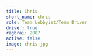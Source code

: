 ```yaml
---
title: Chris
short_name: chris
role: Team Lobbyist/Team Driver
driver: true
ragbrai: 2007
active: false
image: chris.jpg
---
```

